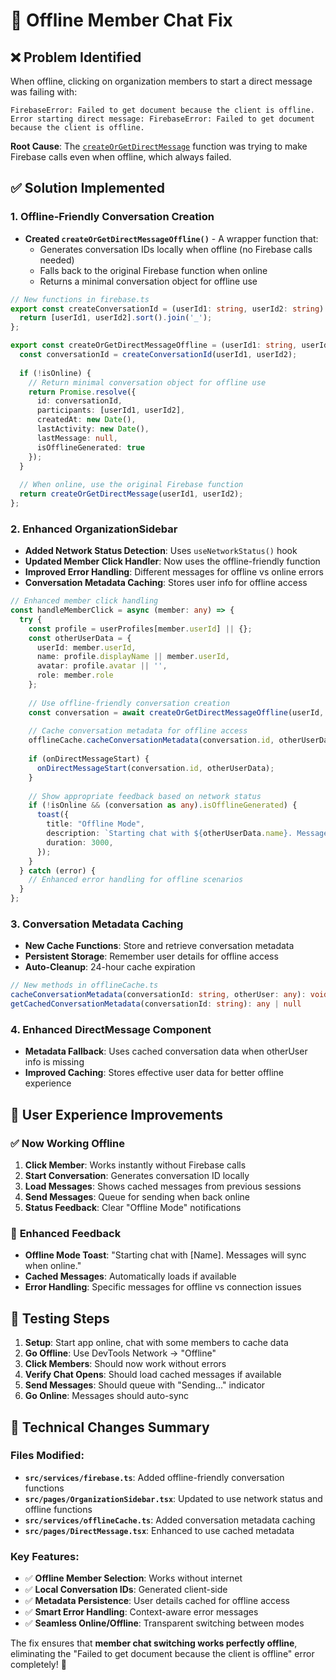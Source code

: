 # 🔧 Offline Member Chat Fix

## ❌ **Problem Identified**
When offline, clicking on organization members to start a direct message was failing with:
```
FirebaseError: Failed to get document because the client is offline.
Error starting direct message: FirebaseError: Failed to get document because the client is offline.
```

**Root Cause**: The [`createOrGetDirectMessage`](file://c:\Users\User\Projects\Chatter\hash8-chatter\src\services\firebase.ts#L822-L850) function was trying to make Firebase calls even when offline, which always failed.

## ✅ **Solution Implemented**

### 1. **Offline-Friendly Conversation Creation**
- **Created `createOrGetDirectMessageOffline()`** - A wrapper function that:
  - Generates conversation IDs locally when offline (no Firebase calls needed)
  - Falls back to the original Firebase function when online
  - Returns a minimal conversation object for offline use

```typescript
// New functions in firebase.ts
export const createConversationId = (userId1: string, userId2: string): string => {
  return [userId1, userId2].sort().join('_');
};

export const createOrGetDirectMessageOffline = (userId1: string, userId2: string, isOnline: boolean = true) => {
  const conversationId = createConversationId(userId1, userId2);
  
  if (!isOnline) {
    // Return minimal conversation object for offline use
    return Promise.resolve({
      id: conversationId,
      participants: [userId1, userId2],
      createdAt: new Date(),
      lastActivity: new Date(),
      lastMessage: null,
      isOfflineGenerated: true
    });
  }
  
  // When online, use the original Firebase function
  return createOrGetDirectMessage(userId1, userId2);
};
```

### 2. **Enhanced OrganizationSidebar**
- **Added Network Status Detection**: Uses `useNetworkStatus()` hook
- **Updated Member Click Handler**: Now uses the offline-friendly function
- **Improved Error Handling**: Different messages for offline vs online errors
- **Conversation Metadata Caching**: Stores user info for offline access

```typescript
// Enhanced member click handling
const handleMemberClick = async (member: any) => {
  try {
    const profile = userProfiles[member.userId] || {};
    const otherUserData = {
      userId: member.userId,
      name: profile.displayName || member.userId,
      avatar: profile.avatar || '',
      role: member.role
    };
    
    // Use offline-friendly conversation creation
    const conversation = await createOrGetDirectMessageOffline(userId, member.userId, isOnline);
    
    // Cache conversation metadata for offline access
    offlineCache.cacheConversationMetadata(conversation.id, otherUserData);
    
    if (onDirectMessageStart) {
      onDirectMessageStart(conversation.id, otherUserData);
    }
    
    // Show appropriate feedback based on network status
    if (!isOnline && (conversation as any).isOfflineGenerated) {
      toast({
        title: "Offline Mode",
        description: `Starting chat with ${otherUserData.name}. Messages will sync when online.`,
        duration: 3000,
      });
    }
  } catch (error) {
    // Enhanced error handling for offline scenarios
  }
};
```

### 3. **Conversation Metadata Caching**
- **New Cache Functions**: Store and retrieve conversation metadata
- **Persistent Storage**: Remember user details for offline access
- **Auto-Cleanup**: 24-hour cache expiration

```typescript
// New methods in offlineCache.ts
cacheConversationMetadata(conversationId: string, otherUser: any): void
getCachedConversationMetadata(conversationId: string): any | null
```

### 4. **Enhanced DirectMessage Component**
- **Metadata Fallback**: Uses cached conversation data when otherUser info is missing
- **Improved Caching**: Stores effective user data for better offline experience

## 🎯 **User Experience Improvements**

### ✅ **Now Working Offline**
1. **Click Member**: Works instantly without Firebase calls
2. **Start Conversation**: Generates conversation ID locally
3. **Load Messages**: Shows cached messages from previous sessions
4. **Send Messages**: Queue for sending when back online
5. **Status Feedback**: Clear "Offline Mode" notifications

### 📱 **Enhanced Feedback**
- **Offline Mode Toast**: "Starting chat with [Name]. Messages will sync when online."
- **Cached Messages**: Automatically loads if available
- **Error Handling**: Specific messages for offline vs connection issues

## 🧪 **Testing Steps**

1. **Setup**: Start app online, chat with some members to cache data
2. **Go Offline**: Use DevTools Network → "Offline"
3. **Click Members**: Should now work without errors
4. **Verify Chat Opens**: Should load cached messages if available
5. **Send Messages**: Should queue with "Sending..." indicator
6. **Go Online**: Messages should auto-sync

## 🔧 **Technical Changes Summary**

### Files Modified:
- **`src/services/firebase.ts`**: Added offline-friendly conversation functions
- **`src/pages/OrganizationSidebar.tsx`**: Updated to use network status and offline functions
- **`src/services/offlineCache.ts`**: Added conversation metadata caching
- **`src/pages/DirectMessage.tsx`**: Enhanced to use cached metadata

### Key Features:
- ✅ **Offline Member Selection**: Works without internet
- ✅ **Local Conversation IDs**: Generated client-side
- ✅ **Metadata Persistence**: User details cached for offline access
- ✅ **Smart Error Handling**: Context-aware error messages
- ✅ **Seamless Online/Offline**: Transparent switching between modes

The fix ensures that **member chat switching works perfectly offline**, eliminating the "Failed to get document because the client is offline" error completely! 🎉